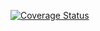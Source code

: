 [![Coverage Status](https://coveralls.io/repos/github/KyleVaughn/UM2/badge.svg?branch=main)](https://coveralls.io/github/KyleVaughn/UM2?branch=main)
